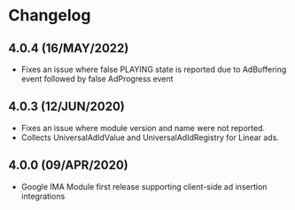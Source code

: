 
# Changelog

##  4.0.4 (16/MAY/2022)
* Fixes an issue where false PLAYING state is reported due to AdBuffering event followed by false AdProgress event

##  4.0.3 (12/JUN/2020)
* Fixes an issue where module version and name were not reported.
* Collects UniversalAdIdValue and UniversalAdIdRegistry for Linear ads.

## 4.0.0 (09/APR/2020)
* Google IMA Module first release supporting client-side ad insertion integrations

